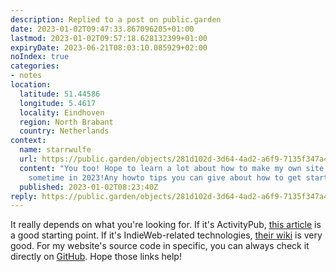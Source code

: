 ```yaml
---
description: Replied to a post on public.garden
date: 2023-01-02T09:47:33.867096205+01:00
lastmod: 2023-01-02T09:57:18.628132399+01:00
expiryDate: 2023-06-21T08:03:10.085929+02:00
noIndex: true
categories:
- notes
location:
  latitude: 51.44586
  longitude: 5.4617
  locality: Eindhoven
  region: North Brabant
  country: Netherlands
context:
  name: starrwulfe
  url: https://public.garden/objects/281d102d-3d64-4ad2-a6f9-7135f347a475
  content: "You too! Hope to learn a lot about how to make my own site run like yours
    sometime in 2023!Any howto tips you can give about how to get started? \U0001F64F\U0001F3FE"
  published: 2023-01-02T08:23:40Z
reply: https://public.garden/objects/281d102d-3d64-4ad2-a6f9-7135f347a475
---
```


It really depends on what you're looking for. If it's ActivityPub, [this article](https://blog.joinmastodon.org/2018/06/how-to-implement-a-basic-activitypub-server/) is a good starting point. If it's IndieWeb-related technologies, [their wiki](https://indieweb.org/) is very good. For my website's source code in specific, you can always check it directly on [GitHub](https://github.com/hacdias/eagle). Hope those links help!
